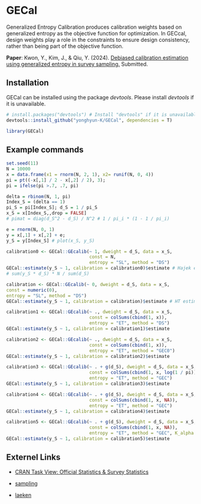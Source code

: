 # GECal

Generalized Entropy Calibration produces calibration weights based on generalized entropy as the objective function for optimization. In GECcal, design weights play a role in the constraints to ensure design consistency, rather than being part of the objective function.

**Paper**: Kwon, Y., Kim, J., & Qiu, Y. (2024). [Debiased calibration estimation using generalized entropy in survey sampling.](https://arxiv.org/abs/2404.01076) Submitted.  
<!--Kwon, Y., & Kim, J. (2023). [Ensemble Fractional Imputation for Incomplete Categorical Data with a Graphical Model.](https://dmlr.ai/assets/accepted-papers/135/CameraReady/DMLR_paper.pdf) *In Workshop on Data-centric Machine Learning Research, International Conference on Machine Learning (ICML).* -->

## Installation
GECal can be installed using the package *devtools*. Please install *devtools* if it is unavailable.
``` r
# install.packages("devtools") # Install "devtools" if it is unavailable.
devtools::install_github("yonghyun-K/GECal", dependencies = T)

library(GECal)
```

## Example commands
``` r
set.seed(11)
N = 10000
x = data.frame(x1 = rnorm(N, 2, 1), x2= runif(N, 0, 4))
pi = pt((-x[,1] / 2 - x[,2] / 2), 3);
pi = ifelse(pi >.7, .7, pi)

delta = rbinom(N, 1, pi)
Index_S = (delta == 1)
pi_S = pi[Index_S]; d_S = 1 / pi_S
x_S = x[Index_S,,drop = FALSE]
# pimat = diag(d_S^2 - d_S) / N^2 # 1 / pi_i * (1 - 1 / pi_i)

e = rnorm(N, 0, 1)
y = x[,1] + x[,2] + e;
y_S = y[Index_S] # plot(x_S, y_S)

calibration0 <- GECal::GEcalib(~ 1, dweight = d_S, data = x_S,
                               const = N,
                               entropy = "SL", method = "DS")
GECal::estimate(y_S ~ 1, calibration = calibration0)$estimate # Hajek estimator
# sum(y_S * d_S) * N / sum(d_S)

calibration <- GECal::GEcalib(~ 0, dweight = d_S, data = x_S,
const = numeric(0),
entropy = "SL", method = "DS")
GECal::estimate(y_S ~ 1, calibration = calibration)$estimate # HT estimator

calibration1 <- GECal::GEcalib(~ ., dweight = d_S, data = x_S,
                               const = colSums(cbind(1, x)),
                               entropy = "ET", method = "DS")
GECal::estimate(y_S ~ 1, calibration = calibration1)$estimate

calibration2 <- GECal::GEcalib(~ ., dweight = d_S, data = x_S,
                               const = colSums(cbind(1, x)),
                               entropy = "ET", method = "GEC0")
GECal::estimate(y_S ~ 1, calibration = calibration2)$estimate

calibration3 <- GECal::GEcalib(~ . + g(d_S), dweight = d_S, data = x_S,
                               const = colSums(cbind(1, x, log(1 / pi))),
                               entropy = "ET", method = "GEC")
GECal::estimate(y_S ~ 1, calibration = calibration3)$estimate

calibration4 <- GECal::GEcalib(~ . + g(d_S), dweight = d_S, data = x_S,
                               const = colSums(cbind(1, x, NA)),
                               entropy = "ET", method = "GEC")
GECal::estimate(y_S ~ 1, calibration = calibration4)$estimate

calibration5 <- GECal::GEcalib(~ . + g(d_S), dweight = d_S, data = x_S,
                               const = colSums(cbind(1, x, NA)),
                               entropy = "ET", method = "GEC", K_alpha = "log")
GECal::estimate(y_S ~ 1, calibration = calibration5)$estimate
```

## Externel Links
<!--
-->
- [CRAN Task View: Official Statistics & Survey Statistics](https://cran.r-project.org/web/views/OfficialStatistics.html)

- [sampling](https://cran.r-project.org/web/packages/sampling/)

- [laeken](https://cran.r-project.org/web/packages/laeken/)
